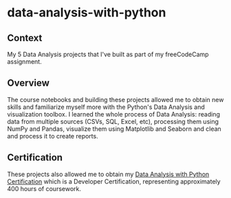 # data-analysis-with-python

## Context

My 5 Data Analysis projects that I've built as part of my freeCodeCamp assignment.
<br>

## Overview

The course notebooks and building these projects allowed me to obtain new skills and familiarize myself more with the Python's Data Analysis and visualization toolbox.
I learned the whole process of Data Analysis: reading data from multiple sources (CSVs, SQL, Excel, etc), processing them using NumPy and Pandas, visualize them using Matplotlib and Seaborn and clean and process it to create reports.

## Certification

These projects also allowed me to obtain my <a href="https://www.freecodecamp.org/certification/ilyas-moutawwakil/data-analysis-with-python-v7">Data Analysis with Python Certification</a> which is a Developer Certification, representing approximately 400 hours of coursework.

